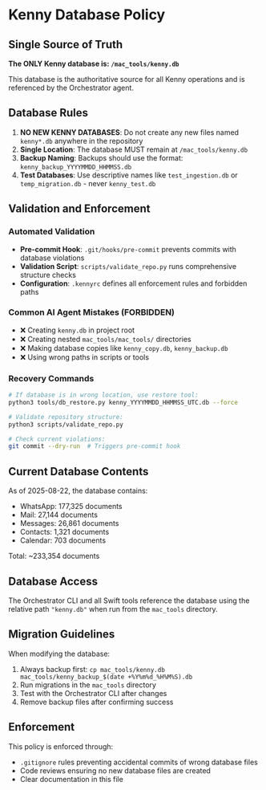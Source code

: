 # Kenny Database Policy

## Single Source of Truth

**The ONLY Kenny database is: `/mac_tools/kenny.db`**

This database is the authoritative source for all Kenny operations and is referenced by the Orchestrator agent.

## Database Rules

1. **NO NEW KENNY DATABASES**: Do not create any new files named `kenny*.db` anywhere in the repository
2. **Single Location**: The database MUST remain at `/mac_tools/kenny.db`
3. **Backup Naming**: Backups should use the format: `kenny_backup_YYYYMMDD_HHMMSS.db`
4. **Test Databases**: Use descriptive names like `test_ingestion.db` or `temp_migration.db` - never `kenny_test.db`

## Validation and Enforcement

### Automated Validation
- **Pre-commit Hook**: `.git/hooks/pre-commit` prevents commits with database violations
- **Validation Script**: `scripts/validate_repo.py` runs comprehensive structure checks
- **Configuration**: `.kennyrc` defines all enforcement rules and forbidden paths

### Common AI Agent Mistakes (FORBIDDEN)
- ❌ Creating `kenny.db` in project root
- ❌ Creating nested `mac_tools/mac_tools/` directories  
- ❌ Making database copies like `kenny_copy.db`, `kenny_backup.db`
- ❌ Using wrong paths in scripts or tools

### Recovery Commands
```bash
# If database is in wrong location, use restore tool:
python3 tools/db_restore.py kenny_YYYYMMDD_HHMMSS_UTC.db --force

# Validate repository structure:
python3 scripts/validate_repo.py

# Check current violations:
git commit --dry-run  # Triggers pre-commit hook
```

## Current Database Contents

As of 2025-08-22, the database contains:
- WhatsApp: 177,325 documents
- Mail: 27,144 documents  
- Messages: 26,861 documents
- Contacts: 1,321 documents
- Calendar: 703 documents

Total: ~233,354 documents

## Database Access

The Orchestrator CLI and all Swift tools reference the database using the relative path `"kenny.db"` when run from the `mac_tools` directory.

## Migration Guidelines

When modifying the database:
1. Always backup first: `cp mac_tools/kenny.db mac_tools/kenny_backup_$(date +%Y%m%d_%H%M%S).db`
2. Run migrations in the `mac_tools` directory
3. Test with the Orchestrator CLI after changes
4. Remove backup files after confirming success

## Enforcement

This policy is enforced through:
- `.gitignore` rules preventing accidental commits of wrong database files
- Code reviews ensuring no new database files are created
- Clear documentation in this file